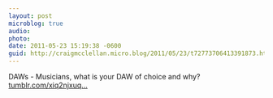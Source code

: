 ```yaml
---
layout: post
microblog: true
audio: 
photo: 
date: 2011-05-23 15:19:38 -0600
guid: http://craigmcclellan.micro.blog/2011/05/23/t72773706413391873.html
---
```

DAWs - Musicians, what is your DAW of choice and why? [tumblr.com/xiq2njxuq...](http://tumblr.com/xiq2njxuq9)
